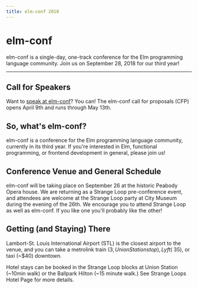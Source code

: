 ```yaml
---
title: elm-conf 2018
---
```


# elm-conf

elm-conf is a single-day, one-track conference for the Elm programming language community. Join us on September 28, 2018 for our third year!

---

## Call for Speakers

Want to [speak at elm-conf](speak-at-elm-conf.md)?
You can!
The elm-conf call for proposals (CFP) opens April 9th and runs through May 13th.

## So, what's elm-conf?

elm-conf is a conference for the Elm programming language community, currently in its third year.
If you're interested in Elm, functional programming, or frontend development in general, please join us!

## Conference Venue and General Schedule

elm-conf will be taking place on September 26 at the historic Peabody Opera house.
We are returning as a Strange Loop pre-conference event, and attendees are welcome at the Strange Loop party at City Museum during the evening of the 26th.
We encourage you to attend Strange Loop as well as elm-conf.
If you like one you'll probably like the other!

## Getting (and Staying) There

Lambort-St. Louis International Airport (STL) is the closest airport to the venue, and you can take a metrolink train ($3, Union Station stop), Lyft (~$35), or taxi (~$40) downtown.

Hotel stays can be booked in the Strange Loop blocks at Union Station (~10min walk) or the Ballpark Hilton (~15 minute walk.) See Strange Loops Hotel Page for more details.
